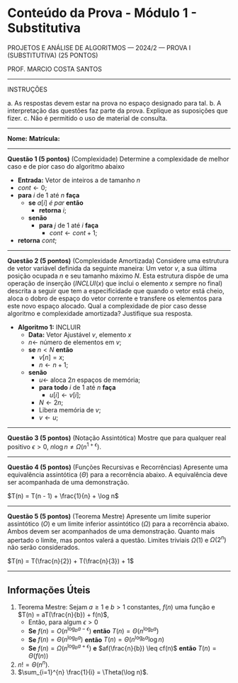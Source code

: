 # Conteúdo da Prova - Módulo 1 - Substitutiva

PROJETOS E ANÁLISE DE ALGORITMOS — 2024/2 — PROVA I (SUBSTITUTIVA) (25 PONTOS)

PROF. MARCIO COSTA SANTOS

---

INSTRUÇÕES

a. As respostas devem estar na prova no espaço designado para tal.
b. A interpretação das questões faz parte da prova. Explique as suposições que fizer.
c. Não é permitido o uso de material de consulta.

---

**Nome:**
**Matrícula:**

---

**Questão 1 (5 pontos)** (Complexidade) Determine a complexidade de melhor caso e de pior caso do algoritmo abaixo
  
- **Entrada:** Vetor de inteiros a de tamanho $n$
- $cont \leftarrow 0$;
- **para** $i$ de $1$ até $n$ **faça**
  - **se** $a[i]$ *é par* **então**
    - **retorna** $i$;
  - **senão**
    - **para** $j$ de $1$ até $i$ **faça**
      - $cont \leftarrow cont + 1$;
- **retorna** $cont$;

---

**Questão 2 (5 pontos)** (Complexidade Amortizada) Considere uma estrutura de vetor variável definida da seguinte maneira: Um vetor $v$, a sua última posição ocupada $n$ e seu tamanho máximo $N$. Esta estrutura dispõe de uma operação de inserção ($INCLUI(x)$ que inclui o elemento $x$ sempre no final) descrita a seguir que tem a especificidade que quando o vetor está cheio, aloca o dobro de espaço do vetor corrente e transfere os elementos para este novo espaço alocado. Qual a complexidade de pior caso desse algoritmo e complexidade amortizada? Justifique sua resposta.

- **Algoritmo 1:** INCLUIR
  - **Data:** Vetor Ajustável $v$, elemento $x$
  - $n \leftarrow$ número de elementos em $v$;
  - **se** $n < N$ **então**
    - $v[n] = x$;
    - $n \leftarrow n + 1$;
  - **senão**
    - $u \leftarrow$ aloca $2n$ espaços de memória;
    - **para todo** $i$ de $1$ até $n$ **faça**
      - $u[i] \leftarrow v[i]$;
    - $N \leftarrow 2n$;
    - Libera memória de $v$;
    - $v \leftarrow u$;

---

**Questão 3 (5 pontos)** (Notação Assintótica) Mostre que para qualquer real positivo $\epsilon > 0$, $n \log n \neq \Omega (n^{1 + \epsilon})$.

---

**Questão 4 (5 pontos)** (Funções Recursivas e Recorrências) Apresente uma equivalência assintótica ($\Theta$) para a recorrência abaixo. A equivalência deve ser acompanhada de uma demonstração.

$T(n) = T(n - 1) + \frac{1}{n} + \log n$

---

**Questão 5 (5 pontos)** (Teorema Mestre) Apresente um limite superior assintótico ($O$) e um limite inferior assintótico ($\Omega$) para a recorrência abaixo. Ambos devem ser acompanhados de uma demonstração. Quanto mais apertado o limite, mas pontos valerá a questão. Limites triviais $\Omega(1)$ e $\Omega(2^n)$ não serão considerados.

$T(n) = T(\frac{n}{2}) + T(\frac{n}{3}) + 1$

---

## Informações Úteis

1. Teorema Mestre: Sejam $a \geq 1$ e $b > 1$ constantes, $f(n)$ uma função e $T(n) = aT(\frac{n}{b}) + f(n)$,
   - Então, para algum $\epsilon > 0$
   - **Se** $f(n) = O(n^{\log_{b} a - \epsilon})$ **então** $T(n) = \Theta(n^{\log_b a})$
   - **Se** $f(n) = \Theta(n^{\log_b a})$ **então** $T(n) = \Theta(n^{\log_b a} \log n)$
   - **Se** $f(n) = \Omega(n^{\log_b a + \epsilon})$ **e** $af(\frac{n}{b}) \leq cf(n)$ **então** $T(n) = \Theta(f(n))$
2. $n! = \Theta(n^n)$.
3. $\sum_{i=1}^{n} \frac{1}{i} = \Theta(\log n)$.
